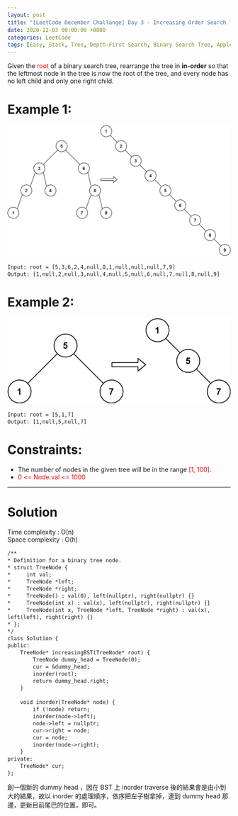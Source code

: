 ```yaml
---
layout: post
title: "[LeetCode December Challange] Day 3 - Increasing Order Search Tree"
date: 2020-12-03 00:00:00 +0800
categories: LeetCode
tags: [Easy, Stack, Tree, Depth-First Search, Binary Search Tree, Apple, Amazon, C++]
---
```


Given the <font color="red">root</font> of a binary search tree, rearrange the tree in **in-order** so that the leftmost node in the tree is now the root of the tree, and every node has no left child and only one right child.

# Example 1:

![](https://github.com/nshawn4675/nshawn4675.github.io/blob/master/_pic/897_ex1.jpg?raw=true)

    Input: root = [5,3,6,2,4,null,8,1,null,null,null,7,9]
    Output: [1,null,2,null,3,null,4,null,5,null,6,null,7,null,8,null,9]

# Example 2:

![](https://github.com/nshawn4675/nshawn4675.github.io/blob/master/_pic/897_ex2.jpg?raw=true)

    Input: root = [5,1,7]
    Output: [1,null,5,null,7]

# Constraints:

- The number of nodes in the given tree will be in the range <font color="red">[1, 100]</font>.
- <font color="red">0 <= Node.val <= 1000</font>

---

# Solution

Time complexity : O(n)  
Space complexity : O(h)

    /**
    * Definition for a binary tree node.
    * struct TreeNode {
    *     int val;
    *     TreeNode *left;
    *     TreeNode *right;
    *     TreeNode() : val(0), left(nullptr), right(nullptr) {}
    *     TreeNode(int x) : val(x), left(nullptr), right(nullptr) {}
    *     TreeNode(int x, TreeNode *left, TreeNode *right) : val(x), left(left), right(right) {}
    * };
    */
    class Solution {
    public:
        TreeNode* increasingBST(TreeNode* root) {
            TreeNode dummy_head = TreeNode(0);
            cur = &dummy_head;
            inorder(root);
            return dummy_head.right;
        }

        void inorder(TreeNode* node) {
            if (!node) return;
            inorder(node->left);
            node->left = nullptr;
            cur->right = node;
            cur = node;
            inorder(node->right);
        }
    private:
        TreeNode* cur;
    };

創一個新的 dummy head ，因在 BST 上 inorder traverse 後的結果會是由小到大的結果，故以 inorder 的處理順序，依序把左子樹拿掉，連到 dummy head 那邊，更新目前尾巴的位置，即可。
